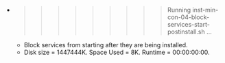 * >>>>>>>>> Running inst-min-con-04-block-services-start-postinstall.sh ...
  * Block services from starting after they are being installed.
  * Disk size = 1447444K. Space Used = 8K. Runtime = 00:00:00:00.

